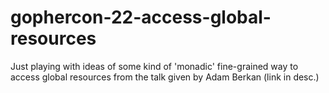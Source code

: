 # gophercon-22-access-global-resources
Just playing with ideas of some kind of 'monadic' fine-grained way to access global resources from the talk given by Adam Berkan (link in desc.)
